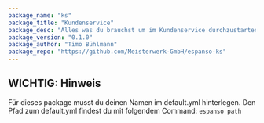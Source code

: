 ```yaml
---
package_name: "ks"
package_title: "Kundenservice"
package_desc: "Alles was du brauchst um im Kundenservice durchzustarten!"
package_version: "0.1.0"
package_author: "Timo Bühlmann"
package_repo: "https://github.com/Meisterwerk-GmbH/espanso-ks"
---
```

## WICHTIG: Hinweis
Für dieses package musst du deinen Namen im default.yml hinterlegen.
Den Pfad zum default.yml findest du mit folgendem Command: `espanso path`
